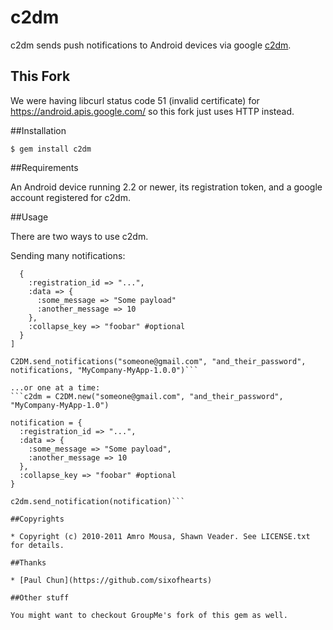 # c2dm

c2dm sends push notifications to Android devices via google [c2dm](http://code.google.com/android/c2dm/index.html).

## This Fork

  We were having libcurl status code 51 (invalid certificate) for https://android.apis.google.com/ so this fork just uses HTTP instead.

##Installation

    $ gem install c2dm
    
##Requirements

An Android device running 2.2 or newer, its registration token, and a google account registered for c2dm.

##Usage

There are two ways to use c2dm.

Sending many notifications:
```notifications = [
  {
    :registration_id => "...", 
    :data => {
      :some_message => "Some payload"
      :another_message => 10
    },
    :collapse_key => "foobar" #optional
  }
]

C2DM.send_notifications("someone@gmail.com", "and_their_password", notifications, "MyCompany-MyApp-1.0.0")```

...or one at a time:
```c2dm = C2DM.new("someone@gmail.com", "and_their_password", "MyCompany-MyApp-1.0")

notification = {
  :registration_id => "...", 
  :data => {
    :some_message => "Some payload",
    :another_message => 10
  },
  :collapse_key => "foobar" #optional
}

c2dm.send_notification(notification)```

##Copyrights

* Copyright (c) 2010-2011 Amro Mousa, Shawn Veader. See LICENSE.txt for details.

##Thanks

* [Paul Chun](https://github.com/sixofhearts)

##Other stuff

You might want to checkout GroupMe's fork of this gem as well.